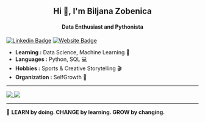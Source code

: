 <h2 align="center"> Hi 👋, I'm Biljana Zobenica </h2>
<h4 align="center">Data Enthusiast and Pythonista</h4>

[![Linkedin Badge](https://img.shields.io/badge/-Biljana_Zobenica-blue?style=flat-square&logo=Linkedin&logoColor=white&link=https://www.linkedin.com/in/biljana-data-enthusiast//)](https://www.linkedin.com/in/biljana-data-enthusiast/) [![Website Badge](https://img.shields.io/badge/Biljana_Zobenica-FA243C?style=flat-square&logo=Github&logoColor=white)](https://biljana-zobenica.github.io/)

-  **Learning :** Data Science, Machine Learning :space_invader: 
-  **Languages :** Python, SQL :computer:
-  **Hobbies :** Sports & Creative Storytelling :clapper:
-  **Organization :** SelfGrowth :green_apple:
---------------------------------------------------------------------------------------------------------------------------------------------------------------------------------


<a href="https://github.com/biljana-zobenica/github-readme-stats">
  <img align="top" src="https://github-readme-stats.vercel.app/api/top-langs/?username=biljana-zobenica" />
</a>
<a href="https://github.com/biljana-zobenica/github-readme-stats">
  <img align="top" src="https://github-readme-stats.vercel.app/api?username=biljana-zobenica&show_icons=true&locale=en" />
</a>


---------------------------------------------------------------------------------------------------------------------------------------------------------------------------------

🚀 **LEARN by doing. CHANGE by learning. GROW by changing.**

